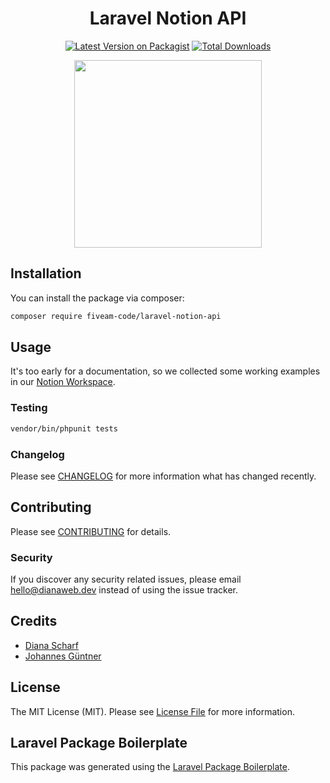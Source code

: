 <div style="text-align:center">

# Laravel Notion API

[![Latest Version on Packagist](https://img.shields.io/packagist/v/fiveam-code/laravel-notion-api.svg?style=flat-square)](https://packagist.org/packages/fiveam-code/laravel-notion-api)
[![Total Downloads](https://img.shields.io/packagist/dt/fiveam-code/laravel-notion-api.svg?style=flat-square)](https://packagist.org/packages/fiveam-code/laravel-notion-api)

[comment]: <> (![GitHub Actions]&#40;https://github.com/fiveam-code/laravel-notion-api/actions/workflows/main.yml/badge.svg&#41;)

<img src="https://5amco.de/images/5am.png" style="width:300px; height:auto;">

</div>

## Installation

You can install the package via composer:

```bash
composer require fiveam-code/laravel-notion-api
```

## Usage
It's too early for a documentation, so we collected some working examples in our [Notion Workspace](https://www.notion.so/5amcode/Working-Examples-813998dab4244158b51ea3b25b420c60).

### Testing

```bash
vendor/bin/phpunit tests
```

### Changelog

Please see [CHANGELOG](CHANGELOG.md) for more information what has changed recently.

## Contributing

Please see [CONTRIBUTING](CONTRIBUTING.md) for details.

### Security

If you discover any security related issues, please email hello@dianaweb.dev instead of using the issue tracker.

## Credits

-   [Diana Scharf](https://github.com/mechelon)
-   [Johannes Güntner](https://github.com/johguentner)

## License

The MIT License (MIT). Please see [License File](LICENSE.md) for more information.



## Laravel Package Boilerplate
This package was generated using the [Laravel Package Boilerplate](https://laravelpackageboilerplate.com).
